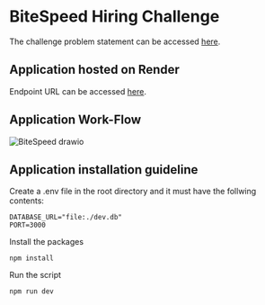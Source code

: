 # BiteSpeed Hiring Challenge

The challenge problem statement can be accessed <a href='https://drive.google.com/file/d/1m57CORq21t0T4EObYu2NqSWBVIP4uwxO/view' target="_blank">here</a>.

<h2> Application hosted on Render </h2>

Endpoint URL can be accessed <a href='https://bitespeed-challenge.onrender.com/identify' target="_blank">here</a>.

<h2> Application Work-Flow </h2>

![BiteSpeed drawio](https://github.com/ThisMonkeysGoneToHeaven/BiteSpeed-Challenge/assets/32913413/ecf7423b-3509-46a2-b25f-40f2e963afad)

<h2> Application installation guideline </h2>

Create a .env file in the root directory and it must have the follwing contents:

```
DATABASE_URL="file:./dev.db"
PORT=3000
```

Install the packages

```
npm install
```

Run the script

```
npm run dev
```
